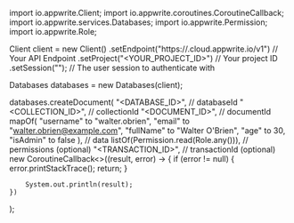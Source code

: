 import io.appwrite.Client;
import io.appwrite.coroutines.CoroutineCallback;
import io.appwrite.services.Databases;
import io.appwrite.Permission;
import io.appwrite.Role;

Client client = new Client()
    .setEndpoint("https://<REGION>.cloud.appwrite.io/v1") // Your API Endpoint
    .setProject("<YOUR_PROJECT_ID>") // Your project ID
    .setSession(""); // The user session to authenticate with

Databases databases = new Databases(client);

databases.createDocument(
    "<DATABASE_ID>", // databaseId
    "<COLLECTION_ID>", // collectionId
    "<DOCUMENT_ID>", // documentId
    mapOf(
        "username" to "walter.obrien",
        "email" to "walter.obrien@example.com",
        "fullName" to "Walter O'Brien",
        "age" to 30,
        "isAdmin" to false
    ), // data
    listOf(Permission.read(Role.any())), // permissions (optional)
    "<TRANSACTION_ID>", // transactionId (optional)
    new CoroutineCallback<>((result, error) -> {
        if (error != null) {
            error.printStackTrace();
            return;
        }

        System.out.println(result);
    })
);

